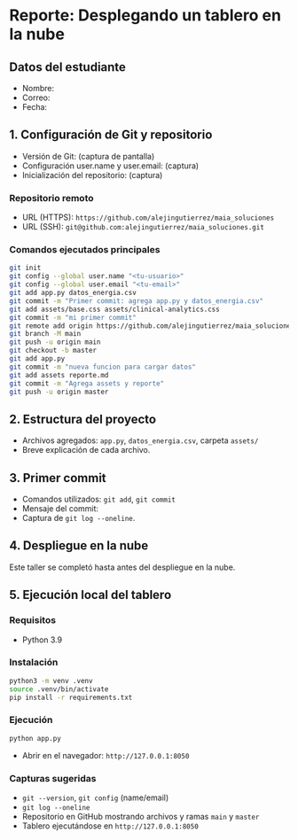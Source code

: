 # Reporte: Desplegando un tablero en la nube

## Datos del estudiante
- Nombre:
- Correo:
- Fecha:

## 1. Configuración de Git y repositorio
- Versión de Git: (captura de pantalla)
- Configuración user.name y user.email: (captura)
- Inicialización del repositorio: (captura)

### Repositorio remoto
- URL (HTTPS): `https://github.com/alejingutierrez/maia_soluciones`
- URL (SSH): `git@github.com:alejingutierrez/maia_soluciones.git`

### Comandos ejecutados principales
```bash
git init
git config --global user.name "<tu-usuario>"
git config --global user.email "<tu-email>"
git add app.py datos_energia.csv
git commit -m "Primer commit: agrega app.py y datos_energia.csv"
git add assets/base.css assets/clinical-analytics.css
git commit -m "mi primer commit"
git remote add origin https://github.com/alejingutierrez/maia_soluciones.git
git branch -M main
git push -u origin main
git checkout -b master
git add app.py
git commit -m "nueva funcion para cargar datos"
git add assets reporte.md
git commit -m "Agrega assets y reporte"
git push -u origin master
```

## 2. Estructura del proyecto
- Archivos agregados: `app.py`, `datos_energia.csv`, carpeta `assets/`
- Breve explicación de cada archivo.

## 3. Primer commit
- Comandos utilizados: `git add`, `git commit`
- Mensaje del commit:
- Captura de `git log --oneline`.

## 4. Despliegue en la nube
Este taller se completó hasta antes del despliegue en la nube.

## 5. Ejecución local del tablero
### Requisitos
- Python 3.9

### Instalación
```bash
python3 -m venv .venv
source .venv/bin/activate
pip install -r requirements.txt
```

### Ejecución
```bash
python app.py
```
- Abrir en el navegador: `http://127.0.0.1:8050`

### Capturas sugeridas
- `git --version`, `git config` (name/email)
- `git log --oneline`
- Repositorio en GitHub mostrando archivos y ramas `main` y `master`
- Tablero ejecutándose en `http://127.0.0.1:8050`
